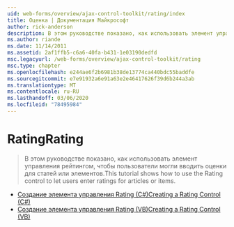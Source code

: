 ```yaml
---
uid: web-forms/overview/ajax-control-toolkit/rating/index
title: Оценка | Документация Майкрософт
author: rick-anderson
description: В этом руководстве показано, как использовать элемент управления рейтингом, чтобы пользователи могли вводить оценки для статей или элементов.
ms.author: riande
ms.date: 11/14/2011
ms.assetid: 2af1ffb5-c6a6-40fa-b431-1e03190dedfd
msc.legacyurl: /web-forms/overview/ajax-control-toolkit/rating
msc.type: chapter
ms.openlocfilehash: e244ae6f2b6981b38de13774ca440bdc55baddfe
ms.sourcegitcommit: e7e91932a6e91a63e2e46417626f39d6b244a3ab
ms.translationtype: MT
ms.contentlocale: ru-RU
ms.lasthandoff: 03/06/2020
ms.locfileid: "78495984"
---
```

# <a name="rating"></a><span data-ttu-id="04903-103">Rating</span><span class="sxs-lookup"><span data-stu-id="04903-103">Rating</span></span>

> <span data-ttu-id="04903-104">В этом руководстве показано, как использовать элемент управления рейтингом, чтобы пользователи могли вводить оценки для статей или элементов.</span><span class="sxs-lookup"><span data-stu-id="04903-104">This tutorial shows how to use the Rating control to let users enter ratings for articles or items.</span></span>

- [<span data-ttu-id="04903-105">Создание элемента управления Rating (C#)</span><span class="sxs-lookup"><span data-stu-id="04903-105">Creating a Rating Control (C#)</span></span>](creating-a-rating-control-cs.md)
- [<span data-ttu-id="04903-106">Создание элемента управления Rating (VB)</span><span class="sxs-lookup"><span data-stu-id="04903-106">Creating a Rating Control (VB)</span></span>](creating-a-rating-control-vb.md)
